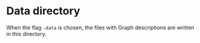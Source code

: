 # Data directory

When the flag `-data` is chosen, the files with 
Graph descriptions are written in this directory.

